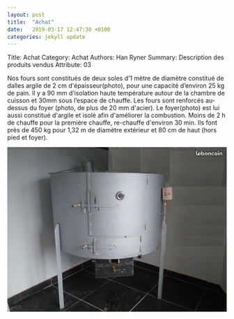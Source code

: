 ```yaml
---
layout: post
title:  "Achat"
date:   2019-03-17 12:47:30 +0100
categories: jekyll update
---
```


Title: Achat
Category: Achat
Authors: Han Ryner
Summary: Description des produits vendus
Attribute: 03

Nos fours sont constitués de deux soles d’1 mètre de diamètre constitué de dalles argile de 2 cm d'épaisseur(photo), pour une capacité d’environ 25 kg de pain. Il y a 90 mm d’isolation haute température autour de la chambre de cuisson et 30mm sous l’espace de chauffe. Les fours sont renforcés au-dessus du foyer (photo, de plus de 20 mm d'acier). Le foyer(photo) est lui aussi constitué d'argile et isolé afin d'améliorer la combustion. Moins de 2 h de chauffe pour la première chauffe, re-chauffe d'environ 30 min. Ils font près de 450 kg pour 1,32 m de diamètre extérieur et 80 cm de haut (hors pied et foyer).

![four](/assets/four.jpg)

